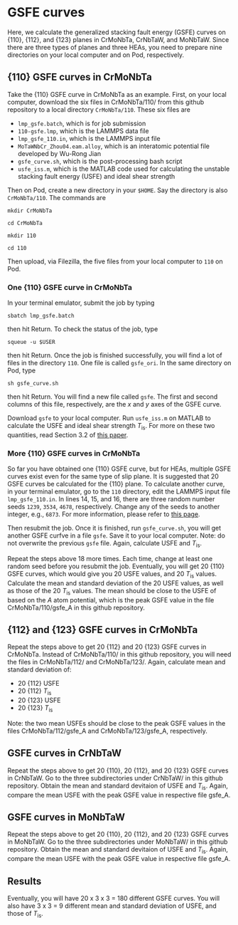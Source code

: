 # GSFE curves

Here, we calculate the generalized stacking fault energy (GSFE) curves on {110}, {112}, and {123} planes in CrMoNbTa, CrNbTaW, and MoNbTaW. Since there are three types of planes and three HEAs, you need to prepare nine directories on your local computer and on Pod, respectively.

## {110} GSFE curves in CrMoNbTa

Take the {110} GSFE curve in CrMoNbTa as an example. First, on your local computer, download the six files in CrMoNbTa/110/ from this github repository to a local directory `CrMoNbTa/110`. These six files are

- `lmp_gsfe.batch`, which is for job submission
- `110-gsfe.lmp`, which is the LAMMPS data file
- `lmp_gsfe_110.in`, which is the LAMMPS input file
- `MoTaWNbCr_Zhou04.eam.alloy`, which is an interatomic potential file developed by Wu-Rong Jian
- `gsfe_curve.sh`, which is the post-processing bash script
- `usfe_iss.m`, which is the MATLAB code used for calculating the unstable stacking fault energy (USFE) and ideal shear strength

Then on Pod, create a new directory in your `$HOME`. Say the directory is also `CrMoNbTa/110`. The commands are

`mkdir CrMoNbTa`

`cd CrMoNbTa`

`mkdir 110`

`cd 110`

Then upload, via Filezilla, the five files from your local computer to `110` on Pod.

### One {110} GSFE curve in CrMoNbTa

In your terminal emulator, submit the job by typing

`sbatch lmp_gsfe.batch`

then hit Return. To check the status of the job, type

`squeue -u $USER`

then hit Return. Once the job is finished successfully, you will find a lot of files in the directory `110`. One file is called `gsfe_ori`. In the same directory on Pod, type

`sh gsfe_curve.sh`

then hit Return. You will find a new file called `gsfe`. The first and second columns of this file, respectively, are the _x_ and _y_ axes of the GSFE curve.

Download `gsfe` to your local computer. Run `usfe_iss.m` on MATLAB to calculate the USFE and ideal shear strength _T_<sub>is</sub>. For more on these two quantities, read Section 3.2 of [this paper](http://dx.doi.org/10.1016/j.jmps.2020.104017).

### More {110} GSFE curves in CrMoNbTa

So far you have obtained one {110} GSFE curve, but for HEAs, multiple GSFE curves exist even for the same type of slip plane. It is suggested that 20 GSFE curves be calculated for the {110} plane. To calculate another curve, in your terminal emulator, go to the `110` directory, edit the LAMMPS input file `lmp_gsfe_110.in`. In lines 14, 15, and 16, there are three random number seeds `1239`, `3534`, `4678`, respectively. Change any of the seeds to another integer, e.g., `6873`. For more information, please refer to [this page](https://lammps.sandia.gov/doc/set.html).

Then resubmit the job. Once it is finished, run `gsfe_curve.sh`, you will get another GSFE curfve in a file `gsfe`. Save it to your local computer. Note: do not overwrite the previous `gsfe` file. Again, calculate USFE and _T_<sub>is</sub>.

Repeat the steps above 18 more times. Each time, change at least one random seed before you resubmit the job. Eventually, you will get 20 {110} GSFE curves, which would give you 20 USFE values, and 20 _T_<sub>is</sub> values. Calculate the mean and standard deviation of the 20 USFE values, as well as those of the 20 _T_<sub>is</sub> values. The mean should be close to the USFE of based on the _A_ atom potential, which is the peak GSFE value in the file CrMoNbTa/110/gsfe\_A in this github repository.

## {112} and {123} GSFE curves in CrMoNbTa

Repeat the steps above to get 20 {112} and 20 {123} GSFE curves in CrMoNbTa. Instead of CrMoNbTa/110/ in this github repository, you will need the files in CrMoNbTa/112/ and CrMoNbTa/123/. Again, calculate mean and standard deviation of:

- 20 {112} USFE
- 20 {112} _T_<sub>is</sub>
- 20 {123} USFE
- 20 {123} _T_<sub>is</sub>

Note: the two mean USFEs should be close to the peak GSFE values in the files CrMoNbTa/112/gsfe\_A and CrMoNbTa/123/gsfe\_A, respectively.

## GSFE curves in CrNbTaW

Repeat the steps above to get 20 {110}, 20 {112}, and 20 {123} GSFE curves in CrNbTaW. Go to the three subdirectories under CrNbTaW/ in this github repository. Obtain the mean and standard devitaion of USFE and _T_<sub>is</sub>. Again, compare the mean USFE with the peak GSFE value in respective file gsfe\_A.

## GSFE curves in MoNbTaW

Repeat the steps above to get 20 {110}, 20 {112}, and 20 {123} GSFE curves in MoNbTaW. Go to the three subdirectories under MoNbTaW/ in this github repository. Obtain the mean and standard devitaion of USFE and _T_<sub>is</sub>. Again, compare the mean USFE with the peak GSFE value in respective file gsfe\_A.

## Results

Eventually, you will have 20 x 3 x 3 = 180 different GSFE curves. You will also have 3 x 3 = 9 different mean and standard deviation of USFE, and those of _T_<sub>is</sub>.